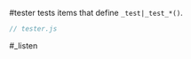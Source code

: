 #tester tests items that define `_test|_test_*()`.

```js_removed:tester.js
// tester.js
```

#_listen
